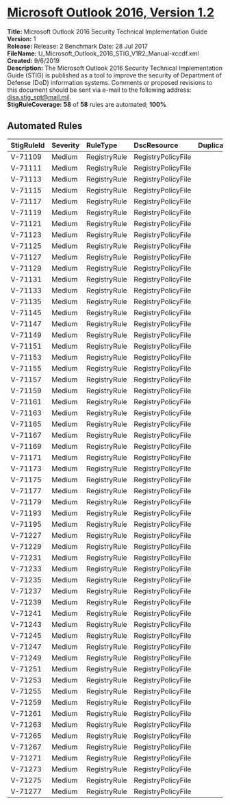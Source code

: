 # [Microsoft Outlook 2016, Version 1.2](https://github.com/Microsoft/PowerStig/wiki/Office-Outlook2016-1.2)

**Title:** Microsoft Outlook 2016 Security Technical Implementation Guide  
**Version:** 1  
**Release:** Release: 2 Benchmark Date: 28 Jul 2017  
**FileName:** U_Microsoft_Outlook_2016_STIG_V1R2_Manual-xccdf.xml  
**Created:** 9/6/2019  
**Description:** The Microsoft Outlook 2016 Security Technical Implementation Guide (STIG) is published as a tool to improve the security of Department of Defense (DoD) information systems.  Comments or proposed revisions to this document should be sent via e-mail to the following address: disa.stig_spt@mail.mil.  
**StigRuleCoverage:** **58** of **58** rules are automated; **100%**  

## Automated Rules

| StigRuleId | Severity | RuleType | DscResource | DuplicateOf |
| :---- | :---- | :---- | :---- | :---- |
| V-71109 | Medium | RegistryRule | RegistryPolicyFile |  |
| V-71111 | Medium | RegistryRule | RegistryPolicyFile |  |
| V-71113 | Medium | RegistryRule | RegistryPolicyFile |  |
| V-71115 | Medium | RegistryRule | RegistryPolicyFile |  |
| V-71117 | Medium | RegistryRule | RegistryPolicyFile |  |
| V-71119 | Medium | RegistryRule | RegistryPolicyFile |  |
| V-71121 | Medium | RegistryRule | RegistryPolicyFile |  |
| V-71123 | Medium | RegistryRule | RegistryPolicyFile |  |
| V-71125 | Medium | RegistryRule | RegistryPolicyFile |  |
| V-71127 | Medium | RegistryRule | RegistryPolicyFile |  |
| V-71129 | Medium | RegistryRule | RegistryPolicyFile |  |
| V-71131 | Medium | RegistryRule | RegistryPolicyFile |  |
| V-71133 | Medium | RegistryRule | RegistryPolicyFile |  |
| V-71135 | Medium | RegistryRule | RegistryPolicyFile |  |
| V-71145 | Medium | RegistryRule | RegistryPolicyFile |  |
| V-71147 | Medium | RegistryRule | RegistryPolicyFile |  |
| V-71149 | Medium | RegistryRule | RegistryPolicyFile |  |
| V-71151 | Medium | RegistryRule | RegistryPolicyFile |  |
| V-71153 | Medium | RegistryRule | RegistryPolicyFile |  |
| V-71155 | Medium | RegistryRule | RegistryPolicyFile |  |
| V-71157 | Medium | RegistryRule | RegistryPolicyFile |  |
| V-71159 | Medium | RegistryRule | RegistryPolicyFile |  |
| V-71161 | Medium | RegistryRule | RegistryPolicyFile |  |
| V-71163 | Medium | RegistryRule | RegistryPolicyFile |  |
| V-71165 | Medium | RegistryRule | RegistryPolicyFile |  |
| V-71167 | Medium | RegistryRule | RegistryPolicyFile |  |
| V-71169 | Medium | RegistryRule | RegistryPolicyFile |  |
| V-71171 | Medium | RegistryRule | RegistryPolicyFile |  |
| V-71173 | Medium | RegistryRule | RegistryPolicyFile |  |
| V-71175 | Medium | RegistryRule | RegistryPolicyFile |  |
| V-71177 | Medium | RegistryRule | RegistryPolicyFile |  |
| V-71179 | Medium | RegistryRule | RegistryPolicyFile |  |
| V-71193 | Medium | RegistryRule | RegistryPolicyFile |  |
| V-71195 | Medium | RegistryRule | RegistryPolicyFile |  |
| V-71227 | Medium | RegistryRule | RegistryPolicyFile |  |
| V-71229 | Medium | RegistryRule | RegistryPolicyFile |  |
| V-71231 | Medium | RegistryRule | RegistryPolicyFile |  |
| V-71233 | Medium | RegistryRule | RegistryPolicyFile |  |
| V-71235 | Medium | RegistryRule | RegistryPolicyFile |  |
| V-71237 | Medium | RegistryRule | RegistryPolicyFile |  |
| V-71239 | Medium | RegistryRule | RegistryPolicyFile |  |
| V-71241 | Medium | RegistryRule | RegistryPolicyFile |  |
| V-71243 | Medium | RegistryRule | RegistryPolicyFile |  |
| V-71245 | Medium | RegistryRule | RegistryPolicyFile |  |
| V-71247 | Medium | RegistryRule | RegistryPolicyFile |  |
| V-71249 | Medium | RegistryRule | RegistryPolicyFile |  |
| V-71251 | Medium | RegistryRule | RegistryPolicyFile |  |
| V-71253 | Medium | RegistryRule | RegistryPolicyFile |  |
| V-71255 | Medium | RegistryRule | RegistryPolicyFile |  |
| V-71259 | Medium | RegistryRule | RegistryPolicyFile |  |
| V-71261 | Medium | RegistryRule | RegistryPolicyFile |  |
| V-71263 | Medium | RegistryRule | RegistryPolicyFile |  |
| V-71265 | Medium | RegistryRule | RegistryPolicyFile |  |
| V-71267 | Medium | RegistryRule | RegistryPolicyFile |  |
| V-71271 | Medium | RegistryRule | RegistryPolicyFile |  |
| V-71273 | Medium | RegistryRule | RegistryPolicyFile |  |
| V-71275 | Medium | RegistryRule | RegistryPolicyFile |  |
| V-71277 | Medium | RegistryRule | RegistryPolicyFile |  |
